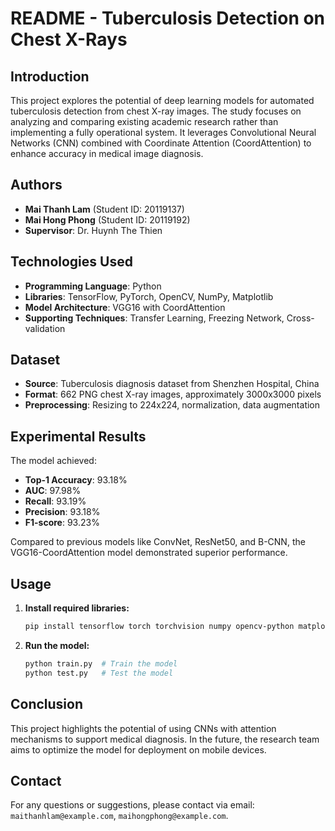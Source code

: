 # README - Tuberculosis Detection on Chest X-Rays

## Introduction
This project explores the potential of deep learning models for automated tuberculosis detection from chest X-ray images. The study focuses on analyzing and comparing existing academic research rather than implementing a fully operational system. It leverages Convolutional Neural Networks (CNN) combined with Coordinate Attention (CoordAttention) to enhance accuracy in medical image diagnosis.

## Authors
- **Mai Thanh Lam** (Student ID: 20119137)
- **Mai Hong Phong** (Student ID: 20119192)
- **Supervisor**: Dr. Huynh The Thien

## Technologies Used
- **Programming Language**: Python
- **Libraries**: TensorFlow, PyTorch, OpenCV, NumPy, Matplotlib
- **Model Architecture**: VGG16 with CoordAttention
- **Supporting Techniques**: Transfer Learning, Freezing Network, Cross-validation

## Dataset
- **Source**: Tuberculosis diagnosis dataset from Shenzhen Hospital, China
- **Format**: 662 PNG chest X-ray images, approximately 3000x3000 pixels
- **Preprocessing**: Resizing to 224x224, normalization, data augmentation

## Experimental Results
The model achieved:
- **Top-1 Accuracy**: 93.18%
- **AUC**: 97.98%
- **Recall**: 93.19%
- **Precision**: 93.18%
- **F1-score**: 93.23%

Compared to previous models like ConvNet, ResNet50, and B-CNN, the VGG16-CoordAttention model demonstrated superior performance.

## Usage
1. **Install required libraries:**
    ```bash
    pip install tensorflow torch torchvision numpy opencv-python matplotlib
    ```
2. **Run the model:**
    ```bash
    python train.py  # Train the model
    python test.py   # Test the model
    ```

## Conclusion
This project highlights the potential of using CNNs with attention mechanisms to support medical diagnosis. In the future, the research team aims to optimize the model for deployment on mobile devices.

## Contact
For any questions or suggestions, please contact via email: `maithanhlam@example.com`, `maihongphong@example.com`.
